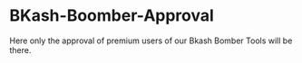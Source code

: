 # BKash-Boomber-Approval
Here only the approval of premium users of our Bkash Bomber Tools will be there.
